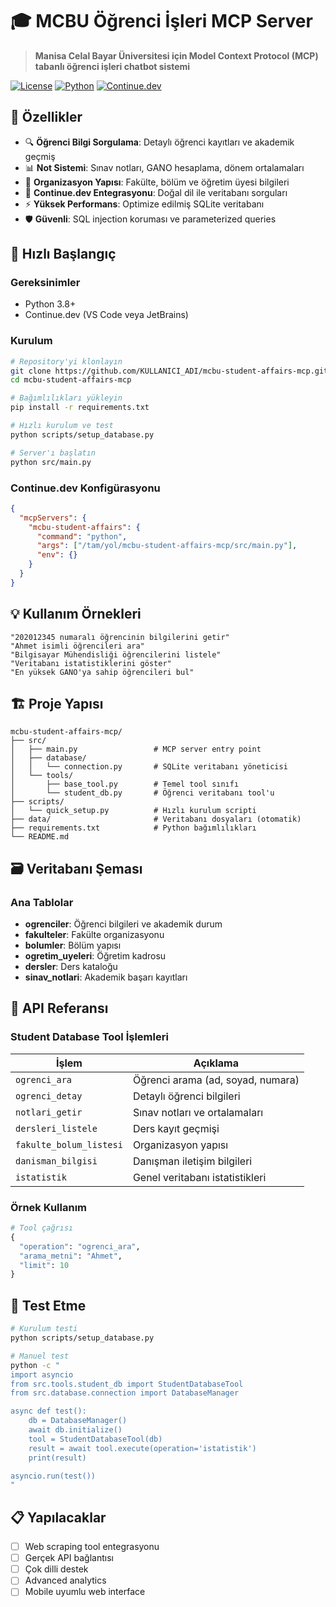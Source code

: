 # 🎓 MCBU Öğrenci İşleri MCP Server

> **Manisa Celal Bayar Üniversitesi için Model Context Protocol (MCP) tabanlı öğrenci işleri chatbot sistemi**

[![License](https://img.shields.io/badge/license-MIT-blue.svg)](LICENSE)
[![Python](https://img.shields.io/badge/python-3.8+-blue.svg)](https://python.org)
[![Continue.dev](https://img.shields.io/badge/Continue.dev-Compatible-green.svg)](https://continue.dev)

## 🌟 Özellikler

- 🔍 **Öğrenci Bilgi Sorgulama**: Detaylı öğrenci kayıtları ve akademik geçmiş
- 📊 **Not Sistemi**: Sınav notları, GANO hesaplama, dönem ortalamaları  
- 🏢 **Organizasyon Yapısı**: Fakülte, bölüm ve öğretim üyesi bilgileri
- 🎯 **Continue.dev Entegrasyonu**: Doğal dil ile veritabanı sorguları
- ⚡ **Yüksek Performans**: Optimize edilmiş SQLite veritabanı
- 🛡️ **Güvenli**: SQL injection koruması ve parameterized queries

## 🚀 Hızlı Başlangıç

### Gereksinimler
- Python 3.8+
- Continue.dev (VS Code veya JetBrains)

### Kurulum

```bash
# Repository'yi klonlayın
git clone https://github.com/KULLANICI_ADI/mcbu-student-affairs-mcp.git
cd mcbu-student-affairs-mcp

# Bağımlılıkları yükleyin
pip install -r requirements.txt

# Hızlı kurulum ve test
python scripts/setup_database.py

# Server'ı başlatın
python src/main.py
```

### Continue.dev Konfigürasyonu

```json
{
  "mcpServers": {
    "mcbu-student-affairs": {
      "command": "python",
      "args": ["/tam/yol/mcbu-student-affairs-mcp/src/main.py"],
      "env": {}
    }
  }
}
```

## 💡 Kullanım Örnekleri

```
"202012345 numaralı öğrencinin bilgilerini getir"
"Ahmet isimli öğrencileri ara"
"Bilgisayar Mühendisliği öğrencilerini listele"
"Veritabanı istatistiklerini göster"
"En yüksek GANO'ya sahip öğrencileri bul"
```

## 🏗️ Proje Yapısı

```
mcbu-student-affairs-mcp/
├── src/
│   ├── main.py                 # MCP server entry point
│   ├── database/
│   │   └── connection.py       # SQLite veritabanı yöneticisi
│   └── tools/
│       ├── base_tool.py        # Temel tool sınıfı
│       └── student_db.py       # Öğrenci veritabanı tool'u
├── scripts/
│   └── quick_setup.py          # Hızlı kurulum scripti
├── data/                       # Veritabanı dosyaları (otomatik)
├── requirements.txt            # Python bağımlılıkları
└── README.md
```

## 🗃️ Veritabanı Şeması

### Ana Tablolar
- **ogrenciler**: Öğrenci bilgileri ve akademik durum
- **fakulteler**: Fakülte organizasyonu
- **bolumler**: Bölüm yapısı
- **ogretim_uyeleri**: Öğretim kadrosu
- **dersler**: Ders kataloğu
- **sinav_notlari**: Akademik başarı kayıtları

## 🔧 API Referansı

### Student Database Tool İşlemleri

| İşlem | Açıklama |
|-------|----------|
| `ogrenci_ara` | Öğrenci arama (ad, soyad, numara) |
| `ogrenci_detay` | Detaylı öğrenci bilgileri |
| `notlari_getir` | Sınav notları ve ortalamaları |
| `dersleri_listele` | Ders kayıt geçmişi |
| `fakulte_bolum_listesi` | Organizasyon yapısı |
| `danisman_bilgisi` | Danışman iletişim bilgileri |
| `istatistik` | Genel veritabanı istatistikleri |

### Örnek Kullanım

```python
# Tool çağrısı
{
  "operation": "ogrenci_ara",
  "arama_metni": "Ahmet",
  "limit": 10
}
```

## 🧪 Test Etme

```bash
# Kurulum testi
python scripts/setup_database.py

# Manuel test
python -c "
import asyncio
from src.tools.student_db import StudentDatabaseTool
from src.database.connection import DatabaseManager

async def test():
    db = DatabaseManager()
    await db.initialize()
    tool = StudentDatabaseTool(db)
    result = await tool.execute(operation='istatistik')
    print(result)

asyncio.run(test())
"
```


## 📋 Yapılacaklar

- [ ] Web scraping tool entegrasyonu
- [ ] Gerçek API bağlantısı
- [ ] Çok dilli destek
- [ ] Advanced analytics
- [ ] Mobile uyumlu web interface